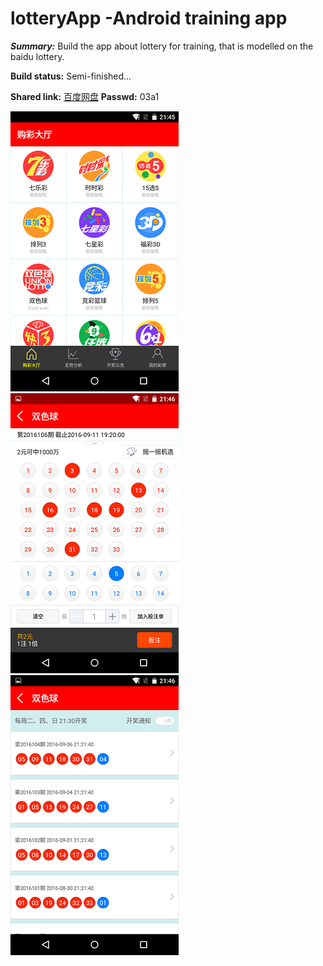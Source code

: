 # lotteryApp -Android training app
***Summary:*** Build the app about lottery for training, that is modelled on the baidu lottery.

**Build status:** Semi-finished...

**Shared link:** [百度网盘](http://pan.baidu.com/s/1dEEpe85)
**Passwd:** 03a1

![](https://github.com/YIHwork/lotteryApp/blob/master/README/screenshots/Screenshot_53.png)
![](https://github.com/YIHwork/lotteryApp/blob/master/README/screenshots/Screenshot_59.png)
![](https://github.com/YIHwork/lotteryApp/blob/master/README/screenshots/Screenshot_12.png)

